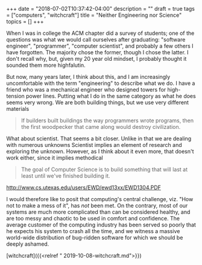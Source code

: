 +++
date = "2018-07-02T10:37:42-04:00"
description = ""
draft = true
tags = ["computers", "witchcraft"]
title = "Neither Engineering nor Science"
topics = []
+++

When I was in college the ACM chapter did a survey of students; one of
the questions was what we would call ourselves after graduating:
"software engineer", "programmer", "computer scientist", and probably
a few others I have forgotten.  The majority chose the former, though
I chose the latter.  I don't recall why, but, given my 20 year old mindset,
I probably thought it sounded them more highfalutin.

But now, many years later, I think about this, and I am increasingly
uncomfortable with the term "engineering" to describe what we do.
I have a friend who was a mechanical engineer who designed
towers for high-tension power lines.
Putting what I do in the same category as what he does seems very wrong.
We are both building things, but we use very different materials


> If builders built buildings the way programmers wrote programs, then the first woodpecker that came along would destroy civilization.

What about scientist.  That seems a bit closer.
Unlike 
in that we are dealing with numerous unknowns
Scientist implies an element of research and
exploring the unknown.  However, as I think about it even more,
that doesn't work either, since it implies methodical 

> The goal of Computer Science is to build something that will last at least until we've finished building it.

http://www.cs.utexas.edu/users/EWD/ewd13xx/EWD1304.PDF

I would therefore like to posit that computing's central challenge, viz. "How not to make a mess of it", has _not_ been met.  On the contrary, most of our systems are much more complicated than can be considered healthy, and are too messy and chaotic to be used in comfort and confidence.  The average customer of the computing industry has been served so poorly that he expects his system to crash all the time, and we witness a massive world-wide distribution of bug-ridden software for which we should be deeply ashamed.

[witchcraft]({{<relref " 2019-10-08-witchcraft.md">}})  
